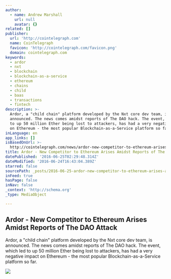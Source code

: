 ```yaml
---
author:
  - name: Andrew Marshall
    url: null
    avatar: {}
related: []
publisher:
  url: 'http://cointelegraph.com'
  name: CoinTelegraph
  favicon: 'http://cointelegraph.com/favicon.png'
  domain: cointelegraph.com
keywords:
  - ardor
  - nxt
  - blockchain
  - blockchain-as-a-service
  - ethereum
  - chains
  - child
  - baas
  - transactions
  - fintech
description: >-
  Ardor, a "child chain" platform developed by the Nxt core dev team, is
  announced. The news comes amidst reports of The DAO hack. The event, which led
  to up 50 million Ether being lost to attackers, has had a very negative impact
  on Ethereum - the most popular Blockchain-as-a-Service platform so far.
inLanguage: en
app_links: []
isBasedOnUrl: >-
  http://cointelegraph.com/news/ardor-new-competitor-to-ethereum-arises-amidst-reports-of-the-dao-attack
title: Ardor - New Competitor to Ethereum Arises Amidst Reports of The DAO Attack
datePublished: '2016-06-25T02:29:48.314Z'
dateModified: '2016-06-24T16:43:04.389Z'
starred: false
sourcePath: _posts/2016-06-25-ardor-new-competitor-to-ethereum-arises-amidst-reports-of.md
inFeed: true
hasPage: false
inNav: false
_context: 'http://schema.org'
_type: MediaObject

---
```

<article style=""><h1>Ardor - New Competitor to Ethereum Arises Amidst Reports of The DAO Attack</h1><p>Ardor, a "child chain" platform developed by the Nxt core dev team, is announced. The news comes amidst reports of The DAO hack. The event, which led to up 50 million Ether being lost to attackers, has had a very negative impact on Ethereum - the most popular Blockchain-as-a-Service platform so far.</p><img src="http://cointelegraph.com/storage/uploads/view/53acc6ada8c5f378b7c41483d0a1ca21.jpg" /></article>
